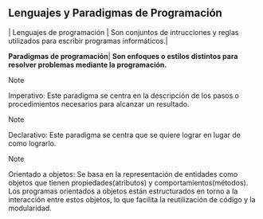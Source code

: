 ## Lenguajes y Paradigmas de Programación


| Lenguajes de programación   | Son conjuntos de intrucciones y reglas utilizados para escribir programas informáticos.| 


**Paradigmas de programación**| **Son enfoques o estilos distintos para resolver problemas mediante la programación.**  

 >[!NOTE]
   >
   >Imperativo: Este paradigma se centra en la descripción de los pasos o procedimientos necesarios para alcanzar un resultado.


 >[!NOTE]
   >
   >Declarativo: Este paradigma se centra que se quiere lograr en lugar de como lograrlo.


 >[!NOTE]
   >
   >Orientado a objetos: Se basa en la representación de entidades como objetos que tienen propiedades(atributos) y comportamientos(métodos). Los programas orientados a objetos están estructurados en torno a la interacción entre estos objetos, lo que facilita la reutilización de código y la modularidad.




